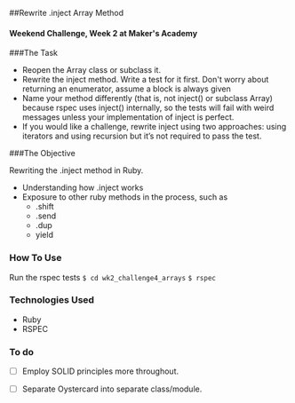 ##Rewrite .inject Array Method 


#### Weekend Challenge, Week 2 at Maker's Academy

###The Task 

* Reopen the Array class or subclass it.
* Rewrite the inject method. Write a test for it first. Don't worry about returning an enumerator, assume a block is always given
* Name your method differently (that is, not inject() or subclass Array) because rspec uses inject() internally, so the tests will fail with weird messages unless your implementation of inject is perfect.
* If you would like a challenge, rewrite inject using two approaches: using iterators and using recursion but it’s not required to pass the test.

###The Objective

Rewriting the .inject method in Ruby. 

+ Understanding how .inject works
+ Exposure to other ruby methods in the process, such as 
	+ .shift
	+ .send
	+ .dup
	+ yield


### How To Use

Run the rspec tests ``` $ cd wk2_challenge4_arrays ```
``` $ rspec ```


### Technologies Used
* Ruby
* RSPEC


### To do 
- [ ] Employ SOLID principles more throughout.  
- [ ] Separate Oystercard into separate class/module.  


